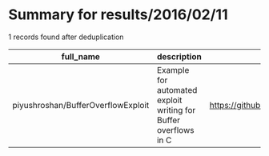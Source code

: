 
# Summary for results/2016/02/11
    
1 records found after deduplication

| full_name | description | html_url | matched_list | matched_count | pushed_at | size | stargazers_count | language | forks_count |
|------------------------------------|-----------------------------------------------------------------|-------------------------------------------------------|----------------|-----------------|---------------------------|--------|--------------------|------------|---------------|
| piyushroshan/BufferOverflowExploit | Example for automated exploit writing for Buffer overflows in C | https://github.com/piyushroshan/BufferOverflowExploit | ['exploit'] | 1 | 2016-02-11 21:29:02+00:00 | 10 | 1 | C | 0 |
